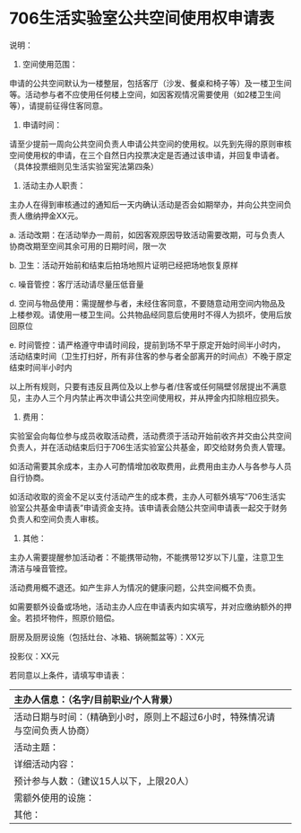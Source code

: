 # 706生活实验室公共空间使用权申请表

说明：

1. 空间使用范围：

申请的公共空间默认为一楼整层，包括客厅（沙发、餐桌和椅子等）及一楼卫生间等。活动参与者不应使用任何楼上空间，如因客观情况需要使用（如2楼卫生间等），请提前征得住客同意。

1. 申请时间：

请至少提前一周向公共空间负责人申请公共空间的使用权。以先到先得的原则审核空间使用权的申请，在三个自然日内投票决定是否通过该申请，并回复申请者。（具体投票细则见生活实验室宪法第四条）

1. 活动主办人职责：

主办人在得到审核通过的通知后一天内确认活动是否会如期举办，并向公共空间负责人缴纳押金XX元。

a. 活动改期：在活动举办一周前，如因客观原因导致活动需要改期，可与负责人协商改期至空间其余可用的日期时间，限一次

b. 卫生：活动开始前和结束后拍场地照片证明已经把场地恢复原样

c. 噪音管控：客厅活动请尽量压低音量

d. 空间与物品使用：需提醒参与者，未经住客同意，不要随意动用空间内物品及上楼参观。请使用一楼卫生间。公共物品经同意后使用时不得人为损坏，使用后放回原位

e. 时间管控：请严格遵守申请时间段，提前到场不早于原定开始时间半小时内，活动结束时间（卫生打扫好，所有非住客的参与者全部离开的时间点）不晚于原定结束时间半小时内

以上所有规则，只要有违反且两位及以上参与者/住客或任何隔壁邻居提出不满意见，主办人三个月内禁止再次申请公共空间使用权，并从押金内扣除相应损失。

1. 费用：

实验室会向每位参与成员收取活动费，活动费须于活动开始前收齐并交由公共空间负责人，并在活动结束后归于706生活实验室公共基金，即交给财务负责人管理。

如活动需要其余成本，主办人可酌情增加收取费用，此费用由主办人与各参与人员自行协商。

如活动收取的资金不足以支付活动产生的成本费，主办人可额外填写“706生活实验室公共基金申请表”申请资金支持。该申请表会随公共空间申请表一起交于财务负责人和空间负责人审核。

1. 其他：

主办人需要提醒参加活动者：不能携带动物，不能携带12岁以下儿童，注意卫生清洁与噪音管控。

活动费用概不退还。如产生非人为情况的健康问题，公共空间概不负责。

如需要额外设备或场地，活动主办人应在申请表内如实填写，并对应缴纳额外的押金。若损坏物件，照原价赔偿。

厨房及厨房设施（包括灶台、冰箱、锅碗瓢盆等）：XX元

投影仪：XX元

若同意以上条件，请填写申请表：

| 主办人信息：（名字/目前职业/个人背景） |  |
| :--- | :--- |
| 活动日期与时间：（精确到小时，原则上不超过6小时，特殊情况请与空间负责人协商） |  |
| 活动主题： |  |
| 详细活动内容： |  |
| 预计参与人数：（建议15人以下，上限20人） |  |
| 需额外使用的设施： |  |
| 其他： |  |

